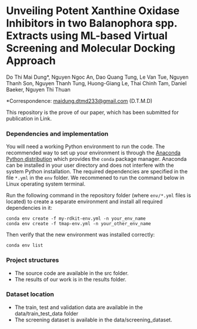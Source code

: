 # Unveiling Potent Xanthine Oxidase Inhibitors in two Balanophora spp. Extracts using ML-based Virtual Screening and Molecular Docking Approach

Do Thi Mai Dung*, Nguyen Ngoc An, Dao Quang Tung, Le Van Tue, Nguyen Thanh Son, Nguyen Thanh Tung, Huong-Giang Le, Thai Chinh Tam, Daniel Baeker, Nguyen Thi Thuan

*Correspondence: [maidung.dtmd233@gmail.com](mailto:maidung.dtmd233@gmail.com) (D.T.M.D)

This repository is the prove of our paper, which has been submitted for publication in Link.

### Dependencies and implementation

You will need a working Python environment to run the code. The recommended way to set up your environment is through the [Anaconda Python distribution](https://www.anaconda.com/download/) which provides the `conda` package manager. Anaconda can be installed in your user directory and does not interfere with the system Python installation. The required dependencies are specified in the file `*.yml` in the `env` folder. We recommened to run the command below in Linux operating system terminal.

Run the following command in the repository folder (where `env/*.yml` files is located) to create a separate environment and install all required dependencies in it:

```
conda env create -f my-rdkit-env.yml -n your_env_name
conda env create -f tmap-env.yml -n your_other_env_name
```

Then verify that the new environment was installed correctly:

```
conda env list
```

### Project structures
- The source code are available in the src folder.
- The results of our work is in the results folder.

### Dataset location

- The train, test and validation data are available in the data/train_test_data folder
- The screening dataset is available in the data/screening_dataset.
